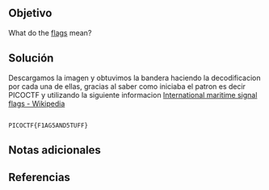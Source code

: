## Objetivo

What do the [flags](https://jupiter.challenges.picoctf.org/static/fbeb5f9040d62b18878d199cdda2d253/flag.png) mean?
## Solución

Descargamos la imagen y obtuvimos la bandera haciendo la decodificacion por cada una de ellas, gracias al saber como iniciaba el patron es decir PICOCTF y utilizando la siguiente informacion
[International maritime signal flags - Wikipedia](https://en.wikipedia.org/wiki/International_maritime_signal_flags)

```

```

```
PICOCTF{F1AG5AND5TUFF}
```


## Notas adicionales


## Referencias
